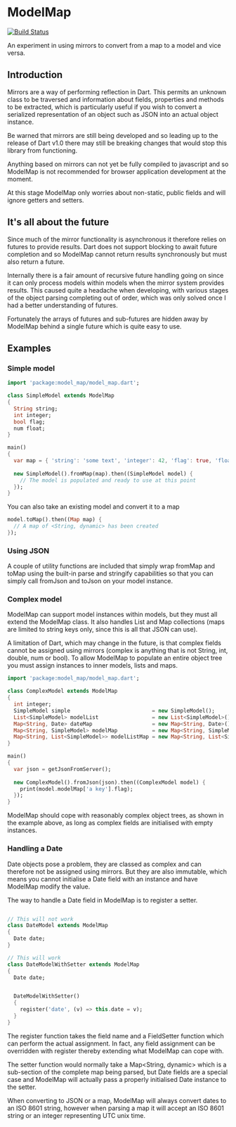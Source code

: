 ModelMap 
========

[![Build Status](https://drone.io/github.com/parnham/model_map.dart/status.png)](https://github.com/parnham/model_map.dart/latest)

An experiment in using mirrors to convert from a map to a model and vice versa.


Introduction
------------

Mirrors are a way of performing reflection in Dart. This permits an unknown class to
be traversed and information about fields, properties and methods to be extracted, which
is particularly useful if you wish to convert a serialized representation of an object 
such as JSON into an actual object instance. 

Be warned that mirrors are still being developed and so leading up to the release of 
Dart v1.0 there may still be breaking changes that would stop this library from functioning.

Anything based on mirrors can not yet be fully compiled to javascript and so ModelMap is
not recommended for browser application development at the moment.

At this stage ModelMap only worries about non-static, public fields and will ignore getters 
and setters.


It's all about the future
-------------------------

Since much of the mirror functionality is asynchronous it therefore relies on futures 
to provide results. Dart does not support blocking to await future completion and so
ModelMap cannot return results synchronously but must also return a future.

Internally there is a fair amount of recursive future handling going on since it can
only process models within models when the mirror system provides results. This caused
quite a headache when developing, with various stages of the object parsing completing
out of order, which was only solved once I had a better understanding of futures.

Fortunately the arrays of futures and sub-futures are hidden away by ModelMap behind a
single future which is quite easy to use.


Examples
--------

### Simple model

```dart
import 'package:model_map/model_map.dart';

class SimpleModel extends ModelMap
{
  String string;
  int integer;
  bool flag;
  num float;
}

main() 
{
  var map = { 'string': 'some text', 'integer': 42, 'flag': true, 'float': 1.23 };
  
  new SimpleModel().fromMap(map).then((SimpleModel model) {
    // The model is populated and ready to use at this point
  });
}
```

You can also take an existing model and convert it to a map

```dart
model.toMap().then((Map map) {
  // A map of <String, dynamic> has been created
});
```


### Using JSON

A couple of utility functions are included that simply wrap fromMap and toMap 
using the built-in parse and stringify capabilities so that you can simply call
fromJson and toJson on your model instance.


### Complex model

ModelMap can support model instances within models, but they must all extend
the ModelMap class. It also handles List and Map collections (maps are limited
to string keys only, since this is all that JSON can use). 

A limitation of Dart, which may change in the future, is that complex fields
cannot be assigned using mirrors (complex is anything that is not String, int, 
double, num or bool). To allow ModelMap to populate an entire object tree you
must assign instances to inner models, lists and maps.

```dart
import 'package:model_map/model_map.dart';

class ComplexModel extends ModelMap
{
  int integer;
  SimpleModel simple                          = new SimpleModel();
  List<SimpleModel> modelList                 = new List<SimpleModel>();
  Map<String, Date> dateMap                   = new Map<String, Date>();
  Map<String, SimpleModel> modelMap           = new Map<String, SimpleModel>();
  Map<String, List<SimpleModel>> modelListMap = new Map<String, List<SimpleModel>>();
}

main()
{
  var json = getJsonFromServer();
  
  new ComplexModel().fromJson(json).then((ComplexModel model) {
    print(model.modelMap['a key'].flag);
  });
}
```

ModelMap should cope with reasonably complex object trees, as shown in the example above, 
as long as complex fields are initialised with empty instances.


### Handling a Date

Date objects pose a problem, they are classed as complex and can therefore not be assigned
using mirrors. But they are also immutable, which means you cannot initialise a Date field
with an instance and have ModelMap modify the value.

The way to handle a Date field in ModelMap is to register a setter.

```dart

// This will not work
class DateModel extends ModelMap
{
  Date date;
}

// This will work
class DateModelWithSetter extends ModelMap
{
  Date date;


  DateModelWithSetter()
  {
    register('date', (v) => this.date = v);
  }
}
```

The register function takes the field name and a FieldSetter function which can perform the
actual assignment. In fact, any field assignment can be overridden with register thereby 
extending what ModelMap can cope with.

The setter function would normally take a Map<String, dynamic> which is a sub-section of the
complete map being parsed, but Date fields are a special case and ModelMap will actually pass
a properly initialised Date instance to the setter.

When converting to JSON or a map, ModelMap will always convert dates to an ISO 8601 string, 
however when parsing a map it will accept an ISO 8601 string or an integer representing
UTC unix time.
